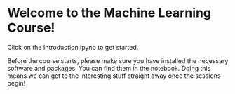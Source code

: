# Welcome to the Machine Learning Course!
Click on the Introduction.ipynb to get started.

Before the course starts, please make sure you have installed the necessary software and packages. You can find them in the notebook. Doing this means we can get to the interesting stuff straight away once the sessions begin!
